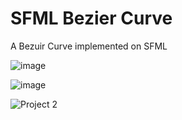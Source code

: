 # SFML Bezier Curve
A Bezuir Curve implemented on SFML

![image](https://user-images.githubusercontent.com/93863375/156428858-d6500213-27f6-4fe0-b445-7a37546a8b99.png)

![image](https://user-images.githubusercontent.com/93863375/156428925-2f06dcad-e1a5-46d4-bf50-b3d7106ac56c.png)

![Project 2](https://user-images.githubusercontent.com/93863375/156504809-f2fb74e4-bb29-4129-a5f5-66417065bde1.gif)







